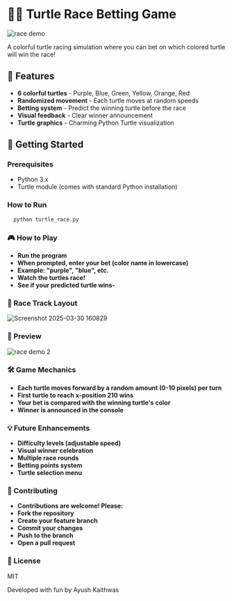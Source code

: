 # 🐢🎯 Turtle Race Betting Game

![race demo](https://github.com/user-attachments/assets/df3929e4-01c9-4654-b51b-7455ffeb7e92)

A colorful turtle racing simulation where you can bet on which colored turtle will win the race!

## 🌈 Features
- **6 colorful turtles** - Purple, Blue, Green, Yellow, Orange, Red
- **Randomized movement** - Each turtle moves at random speeds
- **Betting system** - Predict the winning turtle before the race
- **Visual feedback** - Clear winner announcement
- **Turtle graphics** - Charming Python Turtle visualization

## 🚀 Getting Started

### Prerequisites
- Python 3.x
- Turtle module (comes with standard Python installation)

### How to Run
```bash
  python turtle_race.py
  ```

### 🎮 How to Play
- **Run the program**
- **When prompted, enter your bet (color name in lowercase)**
- **Example: "purple", "blue", etc.**
- **Watch the turtles race!**
- **See if your predicted turtle wins-**

### 🏁 Race Track Layout

![Screenshot 2025-03-30 160829](https://github.com/user-attachments/assets/e5114a10-e347-4061-9283-8b3773d438a6)


### 📸 Preview

![race demo 2](https://github.com/user-attachments/assets/cad99cf8-0fab-46b0-8a0d-3e03269e63dc)

### 🛠️ Game Mechanics
- **Each turtle moves forward by a random amount (0-10 pixels) per turn**
- **First turtle to reach x-position 210 wins**
- **Your bet is compared with the winning turtle's color**
- **Winner is announced in the console**

### 💡 Future Enhancements
- **Difficulty levels (adjustable speed)**
- **Visual winner celebration**
- **Multiple race rounds**
- **Betting points system**
- **Turtle selection menu**

### 🤝 Contributing
- **Contributions are welcome! Please:**
- **Fork the repository**
- **Create your feature branch**
- **Commit your changes**
- **Push to the branch**
- **Open a pull request**

### 📜 License
MIT

Developed with fun by Ayush Kaithwas
